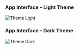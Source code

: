 ### App Interface - Light Theme  
![Theme Light](https://github.com/user-attachments/assets/a9667ecc-35a5-47cf-b74d-2fdc6b876bdf)  

### App Interface - Dark Theme  
![Theme Dark](https://github.com/user-attachments/assets/0c4e5a1a-d2ad-421f-9c3f-c0b050b6135d)  
